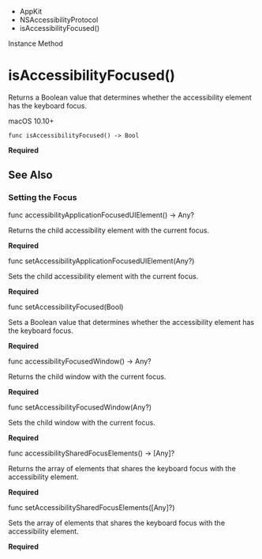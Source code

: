 

- AppKit
- NSAccessibilityProtocol
-  isAccessibilityFocused() 

Instance Method

# isAccessibilityFocused()

Returns a Boolean value that determines whether the accessibility element has the keyboard focus.

macOS 10.10+

``` source
func isAccessibilityFocused() -> Bool
```

**Required**

## See Also

### Setting the Focus

func accessibilityApplicationFocusedUIElement() -> Any?

Returns the child accessibility element with the current focus.

**Required**

func setAccessibilityApplicationFocusedUIElement(Any?)

Sets the child accessibility element with the current focus.

**Required**

func setAccessibilityFocused(Bool)

Sets a Boolean value that determines whether the accessibility element has the keyboard focus.

**Required**

func accessibilityFocusedWindow() -> Any?

Returns the child window with the current focus.

**Required**

func setAccessibilityFocusedWindow(Any?)

Sets the child window with the current focus.

**Required**

func accessibilitySharedFocusElements() -> [Any]?

Returns the array of elements that shares the keyboard focus with the accessibility element.

**Required**

func setAccessibilitySharedFocusElements([Any]?)

Sets the array of elements that shares the keyboard focus with the accessibility element.

**Required**

